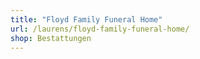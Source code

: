 ```yaml
---
title: "Floyd Family Funeral Home"
url: /laurens/floyd-family-funeral-home/
shop: Bestattungen
---
```


